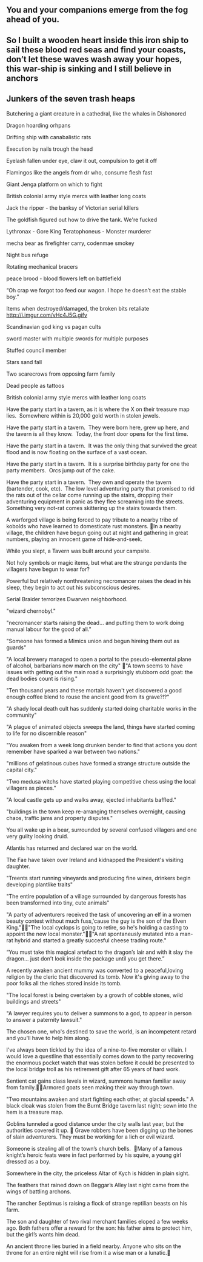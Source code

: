 ## You and your companions emerge from the fog ahead of you.

## So I built a wooden heart inside this iron ship to sail these blood red seas and find your coasts, don’t let these waves wash away your hopes, this war-ship is sinking and I still believe in anchors

## Junkers of the seven trash heaps

Butchering a giant creature in a cathedral, like the whales in Dishonored

Dragon hoarding orhpans

Drifting ship with canabalistic rats

Execution by nails trough the head

Eyelash fallen under eye, claw it out, compulsion to get it off

Flamingos like the angels from dr who, consume flesh fast

Giant Jenga platform on which to fight

British colonial army style mercs with leather long coats

Jack the ripper - the banksy of Victorian serial killers

The goldfish figured out how to drive the tank. We're fucked

Lythronax - Gore King
Teratophoneus - Monster murderer

mecha bear as firefighter carry, codenmae smokey

Night bus refuge

Rotating mechanical bracers

peace brood - blood flowers left on battlefield

“Oh crap we forgot too feed our wagon. I hope he doesn’t eat the stable boy.” 

Items when destroyed/damaged, the broken bits retaliate http://i.imgur.com/vHc4J5G.gifv

Scandinavian god king vs pagan cults

sword master with multiple swords for multiple purposes

Stuffed council member

Stars sand fall

Two scarecrows from opposing farm family

Dead people as tattoos

British colonial army style mercs with leather long coats

Have the party start in a tavern, as it is where the X on their treasure map lies.  Somewhere within is 20,000 gold worth in stolen jewels.

Have the party start in a tavern.  They were born here, grew up here, and the tavern is all they know.  Today, the front door opens for the first time.

Have the party start in a tavern.  It was the only thing that survived the great flood and is now floating on the surface of a vast ocean.

Have the party start in a tavern.  It is a surprise birthday party for one the party members.  Orcs jump out of the cake.

Have the party start in a tavern.  They own and operate the tavern (bartender, cook, etc).  The low level adventuring party that promised to rid the rats out of the cellar come running up the stairs, dropping their adventuring equipment in panic as they flee screaming into the streets.  Something very not-rat comes skittering up the stairs towards them.

A warforged village is being forced to pay tribute to a nearby tribe of kobolds who have learned to domesticate rust monsters.
In a nearby village, the children have begun going out at night and gathering in great numbers, playing an innocent game of hide-and-seek.

While you slept, a Tavern was built around your campsite.

Not holy symbols or magic items, but what are the strange pendants the villagers have begun to wear for?

Powerful but relatively nonthreatening necromancer raises the dead in his sleep, they begin to act out his subconscious desires.

Serial Braider terrorizes Dwarven neighborhood.

"wizard chernobyl."

"necromancer starts raising the dead... and putting them to work doing manual labour for the good of all."

"Someone has formed a Mimics union and begun hireing them out as guards"

"A local brewery managed to open a portal to the pseudo-elemental plane of alcohol, barbarians now march on the city"
"A town seems to have issues with getting out the main road a surprisingly stubborn odd goat: the dead bodies count is rising."

"Ten thousand years and these mortals haven't yet discovered a good enough coffee blend to rouse the ancient good from its grave?!?"

"A shady local death cult has suddenly started doing charitable works in the community"

"A plague of animated objects sweeps the land, things have started coming to life for no discernible reason"

"You awaken from a week long drunken bender to find that actions you dont remember have sparked a war between two nations."

"millions of gelatinous cubes have formed a strange structure outside the capital city."

"Two medusa witchs have started playing competitive chess using the local villagers as pieces."

"A local castle gets up and walks away, ejected inhabitants baffled."

"buildings in the town keep re-arranging themselves overnight, causing chaos, traffic jams and property disputes."

You all wake up in a bear, surrounded by several confused villagers and one very guilty looking druid.

Atlantis has returned and declared war on the world.

The Fae have taken over Ireland and kidnapped the President's visiting daughter.

"Treents start running vineyards and producing fine wines, drinkers begin developing plantlike traits"

"The entire population of a village surrounded by dangerous forests has been transformed into tiny, cute animals"

"A party of adventurers received the task of uncovering an elf in a women beauty contest without much fuss,'cause the guy is the son of the Elven King.""The local cyclops is going to retire, so he's holding a casting to appoint the new local monster.""A rat spontaneusly mutated into a man-rat hybrid and started a greatly succesful cheese trading route."

“You must take this magical artefact to the dragon’s lair and with it slay the dragon… just don’t look inside the package until you get there.”

A recently awaken ancient mummy was converted to a peaceful,loving religion by the cleric that discovered its tomb. Now it's giving away to the poor folks all the riches stored inside its tomb.

"The local forest is being overtaken by a growth of cobble stones, wild buildings and streets"

"A lawyer requires you to deliver a summons to a god, to appear in person to answer a paternity lawsuit."

The chosen one, who's destined to save the world, is an incompetent retard and you'll have to help him along.

I've always been tickled by the idea of a nine-to-five monster or villain. I would love a questline that essentially comes down to the party recovering the enormous pocket watch that was stolen before it could be presented to the local bridge troll as his retirement gift after 65 years of hard work.

Sentient cat gains class levels in wizard, summons human familiar away from family.Armored goats seen making their way through town.

"Two mountains awaken and start fighting each other, at glacial speeds."
A black cloak was stolen from the Burnt Bridge tavern last night; sewn into the hem is a treasure map.

Goblins tunneled a good distance under the city walls last year, but the authorities covered it up. 
Grave robbers have been digging up the bones of slain adventurers. They must be working for a lich or evil wizard. 

Someone is stealing all of the town’s church bells. 
Many of a famous knight’s heroic feats were in fact performed by his squire, a young girl dressed as a boy.

Somewhere in the city, the priceless Altar of Kych is hidden in plain sight.

The feathers that rained down on Beggar’s Alley last night came from the wings of battling archons.

The rancher Septimus is raising a flock of strange reptilian beasts on his farm.

The son and daughter of two rival merchant families eloped a few weeks ago. Both fathers offer a reward for the son: his father aims to protect him, but the girl’s wants him dead.

An ancient throne lies buried in a field nearby. Anyone who sits on the throne for an entire night will rise from it a wise man or a lunatic.
